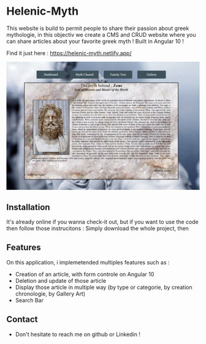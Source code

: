 # Helenic-Myth


This website is build to permit people to share their passion about greek mythologie, in this objectiv we create a CMS and CRUD website where you can share articles about your favorite greek myth !
Built in Angular 10 !

Find it just here : https://helenic-myth.netlify.app/
<p align="center"><img src="src/assets/read-me/Detail.PNG"\></p>

## Installation
It's already online if you wanna check-it out, but if you want to use the code then follow those instrucitons :
Simply download the whole project, then 


## Features
On this application, i implemetended multiples features such as :
 - Creation of an article, with form controle on Angular 10
 - Deletion and update of those article
 - Display those article in multiple way (by type or categorie, by creation chronologie, by Gallery Art)
 - Search Bar


## Contact
- Don't hesitate to reach me on github or Linkedin !



